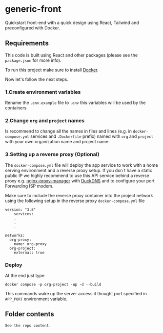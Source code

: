 # generic-front

Quickstart front-end with a quick design using React, Tailwind and preconfigured with Docker.

## Requirements

This code is built using React and other packages (please see the `package.json` for more info).

To run this project make sure to install [Docker](https://docs.docker.com/).

Now let's follow the next steps.

### 1.Create environment variables

Rename the `.env.example` file to `.env` this variables will be used by the containers.

### 2.Change `org` and `project` names

Is recommend to change all the names in files and lines (e.g. in `docker-compose.yml` services and `.Dockerfile` prefix) named with `org` and `project` with your own organization name and project name.

### 3.Setting up a reverse proxy (Optional)

The `docker-compose.yml` file will deploy the app service to work with a home serving environment and a reverse proxy setup. If you don`t have a static public IP we highly recommend to use this API service behind a reverse proxy e.g. [nginx-proxy-manager](https://nginxproxymanager.com/) with [DuckDNS](https://www.duckdns.org) and to configure your port Forwarding ISP modem.

Make sure to include the reverse proxy container into the project network using the following setup in the reverse proxy `docker-compose.yml` file

```
version: "3.8"
    services:
    .
    .
    .

networks:
  org-proxy:
    name: org-proxy
  org-project:
    external: true
```

### Deploy

At the end just type

```
docker compose -p org-project -up -d --build
```

This commands wake up the server access it thought port specified in `APP_PORT` environment variable.

## Folder contents

```
See the repo content.
```
